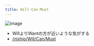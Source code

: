 ```yaml
---
title: Will-Can-Must
---
```


![image](https://gyazo.com/b1696417b1402fa5645ed75ac4b732db/thumb/1000)

* WillよりWantの方が近いような気がする
* [/nishio/Will/Can/Must](https://scrapbox.io/nishio/Will/Can/Must)
